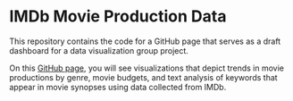 # IMDb Movie Production Data

This repository contains the code for a GitHub page that serves as a draft dashboard for a data visualization group project.

On this [GitHub page][1], you will see visualizations that depict trends in movie productions by genre, movie budgets, and text analysis of keywords that appear in movie synopses using data collected from IMDb.

[1]: https://dustintdn.github.io/ "GitHub page"
